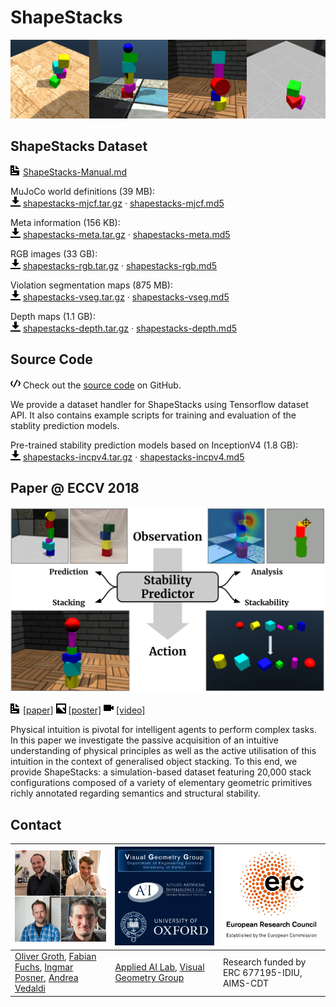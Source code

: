 # ShapeStacks

![ShapeStacks teaser image](img/repo_header.png)


## ShapeStacks Dataset

![document icon](img/oi-document.svg) [ShapeStacks-Manual.md](https://shapestacks.robots.ox.ac.uk/static/download/v1/ShapeStacks-Manual.md)

MuJoCo world definitions (39 MB):\
![download icon](img/oi-data-transfer-download.svg) [shapestacks-mjcf.tar.gz](https://shapestacks.robots.ox.ac.uk/static/download/v1/shapestacks-mjcf.tar.gz) &middot; [shapestacks-mjcf.md5](https://shapestacks.robots.ox.ac.uk/static/download/v1/shapestacks-mjcf.md5)

Meta information (156 KB):\
![download icon](img/oi-data-transfer-download.svg) [shapestacks-meta.tar.gz](https://shapestacks.robots.ox.ac.uk/static/download/v1/shapestacks-meta.tar.gz) &middot; [shapestacks-meta.md5](https://shapestacks.robots.ox.ac.uk/static/download/v1/shapestacks-meta.md5)

RGB images (33 GB):\
![download icon](img/oi-data-transfer-download.svg) [shapestacks-rgb.tar.gz](https://shapestacks.robots.ox.ac.uk/static/download/v1/shapestacks-rgb.tar.gz) &middot; [shapestacks-rgb.md5](https://shapestacks.robots.ox.ac.uk/static/download/v1/shapestacks-rgb.md5)

Violation segmentation maps (875 MB):\
![download icon](img/oi-data-transfer-download.svg) [shapestacks-vseg.tar.gz](https://shapestacks.robots.ox.ac.uk/static/download/v1/shapestacks-vseg.tar.gz) &middot; [shapestacks-vseg.md5](https://shapestacks.robots.ox.ac.uk/static/download/v1/shapestacks-vseg.md5)

Depth maps (1.1 GB):\
![download icon](img/oi-data-transfer-download.svg) [shapestacks-depth.tar.gz](https://shapestacks.robots.ox.ac.uk/static/download/v1/shapestacks-depth.tar.gz) &middot; [shapestacks-depth.md5](https://shapestacks.robots.ox.ac.uk/static/download/v1/shapestacks-depth.md5)


## Source Code

![code icon](img/oi-code.svg) Check out the [source code](https://github.com/ogroth/shapestacks) on GitHub.

We provide a dataset handler for ShapeStacks using Tensorflow dataset API.
It also contains example scripts for training and evaluation of the stablity prediction models.

Pre-trained stability prediction models based on InceptionV4 (1.8 GB):\
![download icon](img/oi-data-transfer-download.svg) [shapestacks-incpv4.tar.gz](https://shapestacks.robots.ox.ac.uk/static/download/v1/shapestacks-incpv4.tar.gz) &middot; [shapestacks-incpv4.md5](https://shapestacks.robots.ox.ac.uk/static/download/v1/shapestacks-incpv4.md5)


## Paper @ ECCV 2018

![ShapeStacks paper teaser](img/shapestacks_teaser.png)

![document icon](img/oi-document.svg) [[paper]](https://openaccess.thecvf.com/content_ECCV_2018/papers/Oliver_Groth_ShapeStacks_Learning_Vision-Based_ECCV_2018_paper.pdf) ![image icon](img/oi-image.svg) [[poster]](https://shapestacks.robots.ox.ac.uk/static/download/eccv18/ShapeStacks_poster.pdf) ![video icon](img/oi-video.svg) [[video]](https://shapestacks.robots.ox.ac.uk/static/download/eccv18/ShapeStacks_video.mp4)

Physical intuition is pivotal for intelligent agents to perform complex tasks. In this paper we investigate the passive acquisition of an intuitive understanding of physical principles as well as the active utilisation of this intuition in the context of generalised object stacking. To this end, we provide ShapeStacks: a simulation-based dataset featuring 20,000 stack configurations composed of a variety of elementary geometric primitives richly annotated regarding semantics and structural stability.


## Contact

| ![team](img/shapestacks_team.png) | ![labs](img/shapestacks_labs.png) | ![labs](img/shapestacks_grants.png) |
|----------|----------|----------|
| [Oliver Groth](https://ogroth.github.io/), [Fabian Fuchs](https://fabianfuchsml.github.io/), [Ingmar Posner](https://ori.ox.ac.uk/people/ingmar-posner/), [Andrea Vedaldi](https://www.robots.ox.ac.uk/~vedaldi/) |  [Applied AI Lab](https://ori.ox.ac.uk/labs/a2i/), [Visual Geometry Group](https://www.robots.ox.ac.uk/~vgg/) | Research funded by ERC 677195-IDIU, AIMS-CDT |
